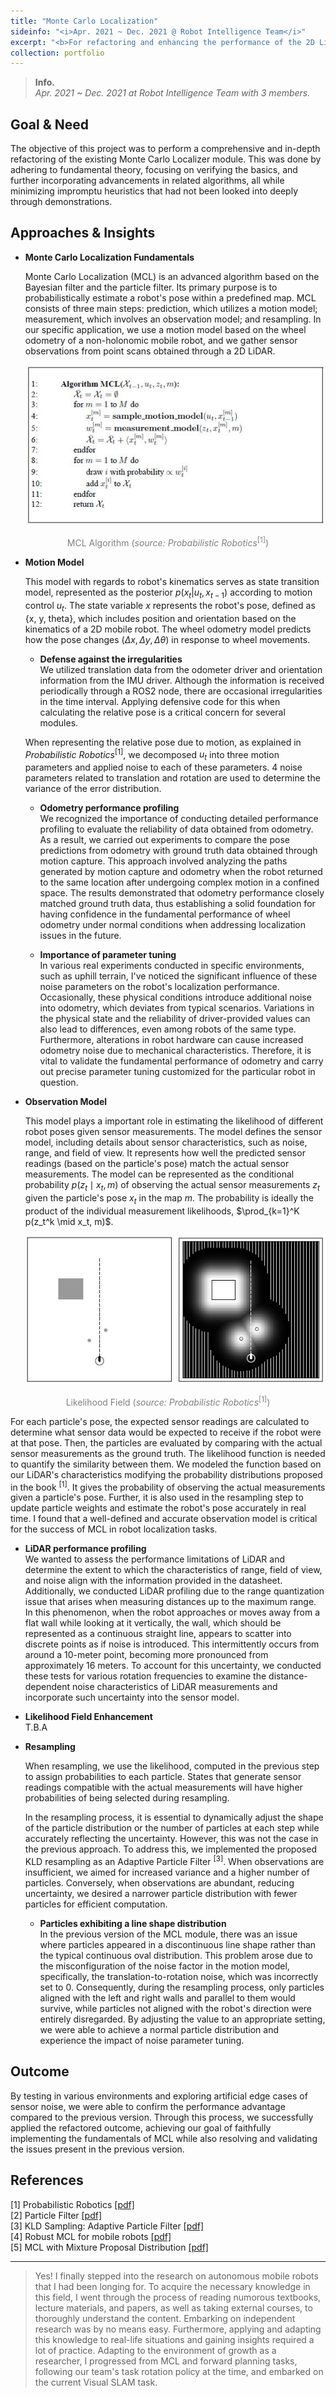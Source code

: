 ```yaml
---
title: "Monte Carlo Localization"
sideinfo: "<i>Apr. 2021 ~ Dec. 2021 @ Robot Intelligence Team</i>"
excerpt: "<b>For refactoring and enhancing the performance of the 2D LiDAR-based localizer.</b>"
collection: portfolio
---
```

<!-- <br/><img src='/images/500x300.png'> -->

> **Info.**  
  _Apr. 2021 ~ Dec. 2021 at Robot Intelligence Team with 3 members._

## Goal & Need

The objective of this project was to perform a comprehensive and in-depth refactoring of the existing Monte Carlo Localizer module. This was done by adhering to fundamental theory, focusing on verifying the basics, and further incorporating advancements in related algorithms, all while minimizing impromptu heuristics that had not been looked into deeply through demonstrations.

## Approaches & Insights

* **Monte Carlo Localization Fundamentals**

  Monte Carlo Localization (MCL) is an advanced algorithm based on the Bayesian filter and the particle filter. Its primary purpose is to probabilistically estimate a robot's pose within a predefined map. MCL consists of three main steps: prediction, which utilizes a motion model; measurement, which involves an observation model; and resampling. In our specific application, we use a motion model based on the wheel odometry of a non-holonomic mobile robot, and we gather sensor observations from point scans obtained through a 2D LiDAR.

  <div style="text-align:center"><img src="/images/pseudo_mcl.JPG" /></div>
<p style="text-align: center;"><span style="color:gray">MCL Algorithm (<i>source: Probabilistic Robotics</i><sup>[1]</sup>)</span></p>

* **Motion Model**

  This model with regards to robot's kinematics serves as state transition model, represented as the posterior $p(x_t | u_t, x_{t-1})$ according to motion control $u_t$.
  The state variable $x$ represents the robot's pose, defined as {x, y, theta}, which includes position and orientation based on the kinematics of a 2D mobile robot. The wheel odometry model predicts how the pose changes ($\Delta x, \Delta y, \Delta \theta$) in response to wheel movements.


  - **Defense against the irregularities**  
    We utilized translation data from the odometer driver and orientation information from the IMU driver. Although the information is received periodically through a ROS2 node, there are occasional irregularities in the time interval. Applying defensive code for this when calculating the relative pose is a critical concern for several modules.


  When representing the relative pose due to motion, as explained in _Probabilistic Robotics_<sup>[1]</sup>, we decomposed $u_t$ into three motion parameters and applied noise to each of these parameters. 4 noise parameters related to translation and rotation are used to determine the variance of the error distribution.  


  - **Odometry performance profiling**  
    We recognized the importance of conducting detailed performance profiling to evaluate the reliability of data obtained from odometry. As a result, we carried out experiments to compare the pose predictions from odometry with ground truth data obtained through motion capture. This approach involved analyzing the paths generated by motion capture and odometry when the robot returned to the same location after undergoing complex motion in a confined space. The results demonstrated that odometry performance closely matched ground truth data, thus establishing a solid foundation for having confidence in the fundamental performance of wheel odometry under normal conditions when addressing localization issues in the future.  

  
  - **Importance of parameter tuning**  
    In various real experiments conducted in specific environments, such as uphill terrain, I've noticed the significant influence of these noise parameters on the robot's localization performance. Occasionally, these physical conditions introduce additional noise into odometry, which deviates from typical scenarios. Variations in the physical state and the reliability of driver-provided values can also lead to differences, even among robots of the same type. Furthermore, alterations in robot hardware can cause increased odometry noise due to mechanical characteristics. Therefore, it is vital to validate the fundamental performance of odometry and carry out precise parameter tuning customized for the particular robot in question.

  
* **Observation Model**

  This model plays a important role in estimating the likelihood of different robot poses given sensor measurements. The model defines the sensor model, including details about sensor characteristics, such as noise, range, and field of view. It represents how well the predicted sensor readings (based on the particle's pose) match the actual sensor measurements. The model can be represented as the conditional probability $p(z_t \mid x_t, m)$ of observing the actual sensor measurements $z_t$ given the particle's pose $x_t$ in the map $m$. The probability is ideally the product of the individual measurement likelihoods, $\prod_{k=1}^K p(z_t^k \mid x_t, m)$.

  <div style="text-align:center"><img src="/images/likelihood_field.JPG" /></div>
<p style="text-align: center;"><span style="color:gray">Likelihood Field (<i>source: Probabilistic Robotics</i><sup>[1]</sup>)</span></p>
  
  For each particle's pose, the expected sensor readings are calculated to determine what sensor data would be expected to receive if the robot were at that pose. Then, the particles are evaluated by comparing with the actual sensor measurements as the ground truth. The likelihood function is needed to quantify the similarity between them. We modeled the function based on our LiDAR's characteristics modifying the probability distributions proposed in the book <sup>[1]</sup>. It gives the probability of observing the actual measurements given a particle's pose. Further, it is also used in the resampling step to update particle weights and estimate the robot's pose accurately in real time. I found that a well-defined and accurate observation model is critical for the success of MCL in robot localization tasks.


  - **LiDAR performance profiling**  
    We wanted to assess the performance limitations of LiDAR and determine the extent to which the characteristics of range, field of view, and noise align with the information provided in the datasheet. Additionally, we conducted LiDAR profiling due to the range quantization issue that arises when measuring distances up to the maximum range. In this phenomenon, when the robot approaches or moves away from a flat wall while looking at it vertically, the wall, which should be represented as a continuous straight line, appears to scatter into discrete points as if noise is introduced. This intermittently occurs from around a 10-meter point, becoming more pronounced from approximately 16 meters. To account for this uncertainty, we conducted these tests for various rotation frequencies to examine the distance-dependent noise characteristics of LiDAR measurements and incorporate such uncertainty into the sensor model.
  

  - **Likelihood Field Enhancement**  
    T.B.A

  
* **Resampling**

  When resampling, we use the likelihood, computed in the previous step to assign probabilities to each particle. States that generate sensor readings compatible with the actual measurements will have higher probabilities of being selected during resampling.

  In the resampling process, it is essential to dynamically adjust the shape of the particle distribution or the number of particles at each step while accurately reflecting the uncertainty. However, this was not the case in the previous approach. To address this, we implemented the proposed KLD resampling as an Adaptive Particle Filter <sup>[3]</sup>. When observations are insufficient, we aimed for increased variance and a higher number of particles. Conversely, when observations are abundant, reducing uncertainty, we desired a narrower particle distribution with fewer particles for efficient computation.

  - **Particles exhibiting a line shape distribution**  
    In the previous version of the MCL module, there was an issue where particles appeared in a discontinuous line shape rather than the typical continuous oval distribution. This problem arose due to the misconfiguration of the noise factor in the motion model, specifically, the translation-to-rotation noise, which was incorrectly set to 0. Consequently, during the resampling process, only particles aligned with the left and right walls and parallel to them would survive, while particles not aligned with the robot's direction were entirely disregarded. By adjusting the value to an appropriate setting, we were able to achieve a normal particle distribution and experience the impact of noise parameter tuning.


## Outcome

By testing in various environments and exploring artificial edge cases of sensor noise, we were able to confirm the performance advantage compared to the previous version. Through this process, we successfully applied the refactored outcome, achieving our goal of faithfully implementing the fundamentals of MCL while also resolving and validating the issues present in the previous version.

## References

[1] Probabilistic Robotics [[pdf]](https://docs.ufpr.br/~danielsantos/ProbabilisticRobotics.pdf)  
[2] Particle Filter [[pdf]](https://people.eecs.berkeley.edu/~pabbeel/cs287-fa11/slides/particle-filters++_v2.pdf)  
[3] KLD Sampling: Adaptive Particle Filter [[pdf]](https://proceedings.neurips.cc/paper/2001/file/c5b2cebf15b205503560c4e8e6d1ea78-Paper.pdf)  
[4] Robust MCL for mobile robots [[pdf]](https://www2.informatik.uni-freiburg.de/~burgard/postscripts/robustMonteCarlo.pdf)  
[5] MCL with Mixture Proposal Distribution [[pdf]](https://robots.stanford.edu/papers/thrun.hybrid-mcl.pdf)  

***

> Yes! I finally stepped into the research on autonomous mobile robots that I had been longing for. To acquire the necessary knowledge in this field, I went through the process of reading numorous textbooks, lecture materials, and papers, as well as taking external courses, to thoroughly understand the content. Embarking on independent research was by no means easy. Furthermore, applying and adapting this knowledge to real-life situations and gaining insights required a lot of practice. Adapting to the environment of growth as a researcher, I progressed from MCL and forward planning tasks, following our team's task rotation policy at the time, and embarked on the current Visual SLAM task.
